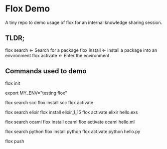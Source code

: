 # Flox Demo

A tiny repo to demo usage of flox for an internal knowledge sharing session.

## TLDR;
flox search <package>    <- Search for a package
flox install <package>   <- Install a package into an environment
flox activate            <- Enter the environment

## Commands used to demo
flox init

export MY_ENV="testing flox"

flox search scc
flox install scc
flox activate

flox search elixir
flox install elixir_1_15
flox activate
elixir hello.exs

flox search ocaml
flox install ocaml
flox activate
ocaml hello.ml

flox search python
flox install python
flox activate
python hello.py

flox push
